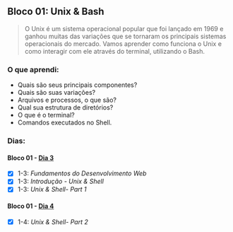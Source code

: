 ## Bloco 01: Unix & Bash

> O Unix é um sistema operacional popular que foi lançado em 1969 e ganhou muitas das variações que se tornaram os principais sistemas operacionais do mercado. Vamos aprender como funciona o Unix e como interagir com ele através do terminal, utilizando o Bash.

### O que aprendi:

- Quais são seus principais componentes?
- Quais são suas variações?
- Arquivos e processos, o que são?
- Qual sua estrutura de diretórios?
- O que é o terminal?
- Comandos executados no Shell.

### Dias:

#### Bloco 01 - [Dia 3](https://github.com/GabrielFQK/trybe-exercicios/tree/main/1-fundamentos/bloco-01/1-3)

- [x] 1-3: _Fundamentos do Desenvolvimento Web_
- [x] 1-3: _Introdução - Unix & Shell_
- [x] 1-3: _Unix & Shell- Part 1_

#### Bloco 01 - [Dia 4](https://github.com/GabrielFQK/trybe-exercicios/tree/main/1-fundamentos/bloco-01/1-4)

- [x] 1-4: _Unix & Shell- Part 2_